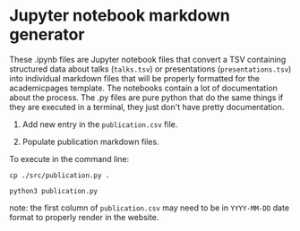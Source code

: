 # Jupyter notebook markdown generator

These .ipynb files are Jupyter notebook files that convert a TSV containing structured data about talks (`talks.tsv`) or presentations (`presentations.tsv`) into individual markdown files that will be properly formatted for the academicpages template. The notebooks contain a lot of documentation about the process. The .py files are pure python that do the same things if they are executed in a terminal, they just don't have pretty documentation.

1. Add new entry in the `publication.csv` file.

2. Populate publication markdown files.

To execute in the command line:

```
cp ./src/publication.py .

python3 publication.py
```

note: the first column of `publication.csv` may need to be in `YYYY-MM-DD` date format to properly render in the website.
